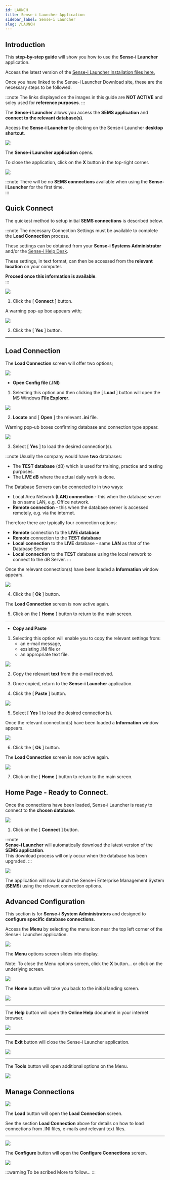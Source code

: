 ```yaml
---
id: LAUNCH
title: Sense-i Launcher Application
sidebar_label: Sense-i Launcher
slug: /LAUNCH
---
```


## Introduction  

This **step-by-step guide** will show you how to use the **Sense-i Launcher** application.  

Access the latest version of the [Sense-i Launcher Installation files here.](https://elfworks.co.za/subdomains/sense-i/Install/download.html)  

Once you have linked to the Sense-i Launcher Download site, these are the necessary steps to be followed.

:::note
The links displayed on the images in this guide are **NOT ACTIVE** and soley used for **reference purposes**.
:::

The **Sense-i Launcher** allows you access the **SEMS application** and **connect to the relevant database(s)**.

Access the **Sense-i Launcher** by clicking on the Sense-i Launcher **desktop shortcut**.

![](../static/img/docs/LAUNCH/launchericon1.png)  

The **Sense-i Launcher application** opens.

To close the application, click on the **X** button in the top-right corner.

![](../static/img/docs/LAUNCH/image11.png)  

:::note
There will be no **SEMS connections** available when using the **Sense-i Launcher** for the first time.  
:::

## Quick Connect  

The quickest method to setup initial **SEMS connections** is described below.  

:::note
The necessary Connection Settings must be available to complete the **Load Connection** process.  

These settings can be obtained from your **Sense-i Systems Administrator** and/or 
the [Sense-i Help Desk](mailto:help@sense-i.co).  

These settings, in text format, can then be accessed from the **relevant location** on your computer.

**Proceed once this information is available**.  
:::


![](../static/img/docs/LAUNCH/image11a.png)  

1.	Click the [ **Connect** ] button.  

A warning pop-up box appears with;  

![](../static/img/docs/LAUNCH/image17.png)  

2.	Click the [ **Yes** ] button.  

----  

## Load Connection  

The **Load Connection** screen will offer two options;  

![](../static/img/docs/LAUNCH/image15.png)  

- **Open Config file (.INI)**  

1.	Selecting this option and then clicking the [ **Load** ] button will open the MS Windows **File Explorer**.

![](../static/img/docs/LAUNCH/image16.png)  

2.  **Locate** and [ **Open** ] the relevant **.ini** file.  

Warning pop-ub boxes confirming database and connection type appear.  

![](../static/img/docs/LAUNCH/image18.png)

3.  Select [ **Yes** ] to load the desired connection(s).  

:::note
Usually the company would have **two** databases:
- The **TEST database** (dB) which is used for training, practice and testing purposes.
- The **LIVE dB** where the actual daily work is done.  

The Database Servers can be connected to in two ways:
- Local Area Network **(LAN) connection** - this when the database server is on same LAN, e.g. Office network.
- **Remote connection** - this when the database server is accessed remotely, e.g. via the internet.

Therefore there are typically four connection options:  
- **Remote** connection to the **LIVE database**
- **Remote** connection to the **TEST database**
- **Local connection** to the **LIVE** database - same **LAN** as that of the Database Server
- **Local connection** to the **TEST** database using the local network to connect to the dB Server.
:::  

Once the relevant connection(s) have been loaded a **Information** window appears.  

![](../static/img/docs/LAUNCH/image22.png)  

4.  Click the [ **Ok** ] button.

The **Load Connection** screen is now active again.  

5.  Click on the [ **Home** ] button to return to the main screen.  

----


- **Copy and Paste**  

1.	Selecting this option will enable you to copy the relevant settings from:  
	- an e-mail message, 
	- exsisting .INI file or 
	- an appropriate text file.

![](../static/img/docs/LAUNCH/image25.png)  

2.	Copy the relevant **text** from the e-mail received.  

3.	Once copied, return to the **Sense-i Launcher** application.  

4.	Click the [ **Paste** ] button.  

![](../static/img/docs/LAUNCH/image26.png)  

5.  Select [ **Yes** ] to load the desired connection(s).  

Once the relevant connection(s) have been loaded a **Information** window appears.  

![](../static/img/docs/LAUNCH/image22.png)  

6.  Click the [ **Ok** ] button.

The **Load Connection** screen is now active again.  

![](../static/img/docs/LAUNCH/image27.png)  

7.  Click on the [ **Home** ] button to return to the main screen.  

## Home Page - Ready to Connect.  

Once the connections have been loaded, Sense-i Launcher is ready to connect to the **chosen database**.

![](../static/img/docs/LAUNCH/image24.png)  

1. Click on the [ **Connect** ] button.

:::note  
**Sense-i Launcher** will automatically download the latest version of the **SEMS application**.  
This download process will only occur when the database has been upgraded.
:::

![](../static/img/docs/LAUNCH/image28.png)  

The application will now launch the Sense-i Enterprise Management System (**SEMS**) using the 
relevant connection options.

## Advanced Configuration  

This section is for **Sense-i System Administrators** and designed to **configure specific database connections**.  

Access the **Menu** by selecting the menu icon near the top left corner of the Sense-i Launcher application.

![](../static/img/docs/LAUNCH/menuIcon.png)  

The **Menu** options screen slides into display.

Note: To close the Menu options screen, click the **X** button... or click on the underlying screen. 

![](../static/img/docs/LAUNCH/image12.png)  

The **Home** button will take you back to the initial landing screen.  

![](../static/img/docs/LAUNCH/but_home.png)  

----

The **Help** button will open the **Online Help** document in your internet browser.

![](../static/img/docs/LAUNCH/but_help.png)  

----

The **Exit** button will close the Sense-i Launcher application.

![](../static/img/docs/LAUNCH/but_exit.png)  

----

The **Tools** button will open additional options on the Menu.

![](../static/img/docs/LAUNCH/image13.png)

## Manage Connections

![](../static/img/docs/LAUNCH/but_load.png)  

The **Load** button will open the **Load Connection** screen.  


See the section **Load Connection** above for details on how to load connections 
from .INI files, e-mails and relevant text files.  

----
![](../static/img/docs/LAUNCH/but_config.png)  

The **Configure** button will open the **Configure Connections** screen.  

![](../static/img/docs/LAUNCH/image29.png)  

:::warning To be scribed
More to follow...
:::









